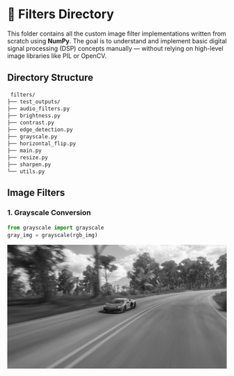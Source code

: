 # 🧪 Filters Directory

This folder contains all the custom image filter implementations written from scratch using **NumPy**. The goal is to understand and implement basic digital signal processing (DSP) concepts manually — without relying on high-level image libraries like PIL or OpenCV.

## Directory Structure
```
 filters/
├── test_outputs/
├── audio_filters.py
├── brightness.py
├── contrast.py
├── edge_detection.py
├── grayscale.py
├── horizontal_flip.py
├── main.py
├── resize.py
├── sharpen.py
└── utils.py
```

## Image Filters

### 1. Grayscale Conversion
```python
from grayscale import grayscale
gray_img = grayscale(rgb_img)
```
![Description of the image](test_outputs/test_grayscale.jpg)
